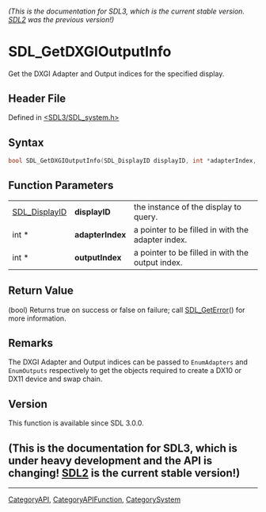 ###### (This is the documentation for SDL3, which is the current stable version. [SDL2](https://wiki.libsdl.org/SDL2/) was the previous version!)
# SDL_GetDXGIOutputInfo

Get the DXGI Adapter and Output indices for the specified display.

## Header File

Defined in [<SDL3/SDL_system.h>](https://github.com/libsdl-org/SDL/blob/main/include/SDL3/SDL_system.h)

## Syntax

```c
bool SDL_GetDXGIOutputInfo(SDL_DisplayID displayID, int *adapterIndex, int *outputIndex);
```

## Function Parameters

|                                |                  |                                                   |
| ------------------------------ | ---------------- | ------------------------------------------------- |
| [SDL_DisplayID](SDL_DisplayID) | **displayID**    | the instance of the display to query.             |
| int *                          | **adapterIndex** | a pointer to be filled in with the adapter index. |
| int *                          | **outputIndex**  | a pointer to be filled in with the output index.  |

## Return Value

(bool) Returns true on success or false on failure; call
[SDL_GetError](SDL_GetError)() for more information.

## Remarks

The DXGI Adapter and Output indices can be passed to `EnumAdapters` and
`EnumOutputs` respectively to get the objects required to create a DX10 or
DX11 device and swap chain.

## Version

This function is available since SDL 3.0.0.

## (This is the documentation for SDL3, which is under heavy development and the API is changing! [SDL2](https://wiki.libsdl.org/SDL2/) is the current stable version!)



----
[CategoryAPI](CategoryAPI), [CategoryAPIFunction](CategoryAPIFunction), [CategorySystem](CategorySystem)


